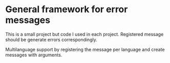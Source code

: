 # General framework for error messages

This is a small project but code I used in each project.
Registered message should be generate errors correspondingly.

Multilanguage support by registering the message per language
and create messages with arguments.